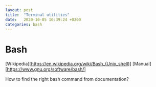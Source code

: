 ```yaml
---
layout: post
title:  "Terminal utilities"
date:   2020-10-05 16:39:24 +0200
categories: bash
---
```


# Bash

[Wikipedia][https://en.wikipedia.org/wiki/Bash_(Unix_shell)]
[Manual][https://www.gnu.org/software/bash/]

How to find the right bash command from documentation?

[Wikipedia]: https://en.wikipedia.org/wiki/Bash_(Unix_shell)
[Manual]: https://www.gnu.org/software/bash/